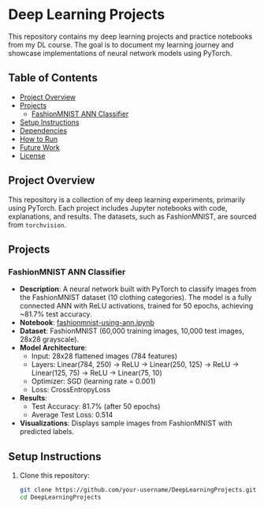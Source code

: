 # Deep Learning Projects

This repository contains my deep learning projects and practice notebooks from my DL course. The goal is to document my learning journey and showcase implementations of neural network models using PyTorch.

## Table of Contents
- [Project Overview](#project-overview)
- [Projects](#projects)
  - [FashionMNIST ANN Classifier](#fashionmnist-ann-classifier)
- [Setup Instructions](#setup-instructions)
- [Dependencies](#dependencies)
- [How to Run](#how-to-run)
- [Future Work](#future-work)
- [License](#license)

## Project Overview
This repository is a collection of my deep learning experiments, primarily using PyTorch. Each project includes Jupyter notebooks with code, explanations, and results. The datasets, such as FashionMNIST, are sourced from `torchvision`.

## Projects

### FashionMNIST ANN Classifier
- **Description**: A neural network built with PyTorch to classify images from the FashionMNIST dataset (10 clothing categories). The model is a fully connected ANN with ReLU activations, trained for 50 epochs, achieving ~81.7% test accuracy.
- **Notebook**: [fashionmnist-using-ann.ipynb](fashionmnist-using-ann.ipynb)
- **Dataset**: FashionMNIST (60,000 training images, 10,000 test images, 28x28 grayscale).
- **Model Architecture**:
  - Input: 28x28 flattened images (784 features)
  - Layers: Linear(784, 250) → ReLU → Linear(250, 125) → ReLU → Linear(125, 75) → ReLU → Linear(75, 10)
  - Optimizer: SGD (learning rate = 0.001)
  - Loss: CrossEntropyLoss
- **Results**:
  - Test Accuracy: 81.7% (after 50 epochs)
  - Average Test Loss: 0.514
- **Visualizations**: Displays sample images from FashionMNIST with predicted labels.

## Setup Instructions
1. Clone this repository:
   ```bash
   git clone https://github.com/your-username/DeepLearningProjects.git
   cd DeepLearningProjects
